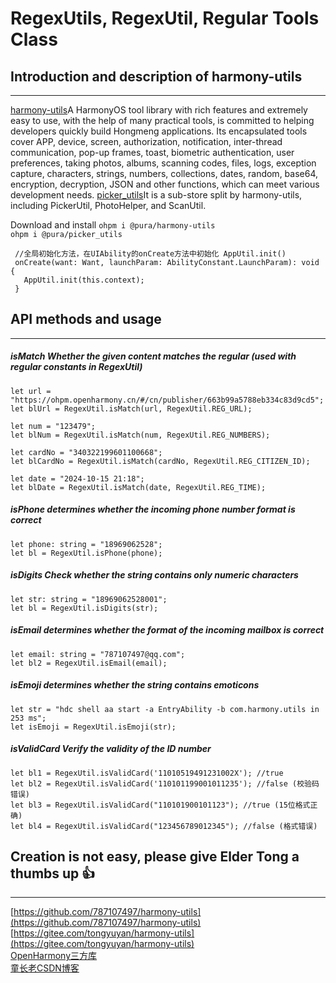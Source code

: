 # RegexUtils, RegexUtil, Regular Tools Class

## Introduction and description of harmony-utils

------
[harmony-utils](https://ohpm.openharmony.cn/#/cn/detail/@pura%2Fharmony-utils)A HarmonyOS tool library with rich features and extremely easy to use, with the help of many practical tools, is committed to helping developers quickly build Hongmeng applications. Its encapsulated tools cover APP, device, screen, authorization, notification, inter-thread communication, pop-up frames, toast, biometric authentication, user preferences, taking photos, albums, scanning codes, files, logs, exception capture, characters, strings, numbers, collections, dates, random, base64, encryption, decryption, JSON and other functions, which can meet various development needs.
[picker_utils](https://ohpm.openharmony.cn/#/cn/detail/@pura%2Fpicker_utils)It is a sub-store split by harmony-utils, including PickerUtil, PhotoHelper, and ScanUtil.

Download and install
`ohpm i @pura/harmony-utils`  
`ohpm i @pura/picker_utils`

 ```
  //全局初始化方法，在UIAbility的onCreate方法中初始化 AppUtil.init()
  onCreate(want: Want, launchParam: AbilityConstant.LaunchParam): void {
    AppUtil.init(this.context);
  }
 ```

## API methods and usage

------

##### isMatch Whether the given content matches the regular (used with regular constants in RegexUtil)

```
let url = "https://ohpm.openharmony.cn/#/cn/publisher/663b99a5788eb334c83d9cd5";
let blUrl = RegexUtil.isMatch(url, RegexUtil.REG_URL);

let num = "123479";
let blNum = RegexUtil.isMatch(num, RegexUtil.REG_NUMBERS);

let cardNo = "340322199601100668";
let blCardNo = RegexUtil.isMatch(cardNo, RegexUtil.REG_CITIZEN_ID);

let date = "2024-10-15 21:18";
let blDate = RegexUtil.isMatch(date, RegexUtil.REG_TIME);
```

##### isPhone determines whether the incoming phone number format is correct

```
let phone: string = "18969062528";
let bl = RegexUtil.isPhone(phone);
```

##### isDigits Check whether the string contains only numeric characters

```
let str: string = "18969062528001";
let bl = RegexUtil.isDigits(str);
```

##### isEmail determines whether the format of the incoming mailbox is correct

```
let email: string = "787107497@qq.com";
let bl2 = RegexUtil.isEmail(email);
```

##### isEmoji determines whether the string contains emoticons

```
let str = "hdc shell aa start -a EntryAbility -b com.harmony.utils in 253 ms";
let isEmoji = RegexUtil.isEmoji(str);
```

##### isValidCard Verify the validity of the ID number

```
let bl1 = RegexUtil.isValidCard('11010519491231002X'); //true
let bl2 = RegexUtil.isValidCard('110101199001011235'); //false (校验码错误)
let bl3 = RegexUtil.isValidCard("110101900101123"); //true (15位格式正确)
let bl4 = RegexUtil.isValidCard("123456789012345"); //false (格式错误)
```

## Creation is not easy, please give Elder Tong a thumbs up 👍

------
[https://github.com/787107497/harmony-utils](https://github.com/787107497/harmony-utils)   
[https://gitee.com/tongyuyan/harmony-utils](https://gitee.com/tongyuyan/harmony-utils)   
[OpenHarmony三方库](https://ohpm.openharmony.cn/#/cn/detail/@pura%2Fharmony-utils)   
[童长老CSDN博客](https://blog.csdn.net/qq_32922545)   
   

